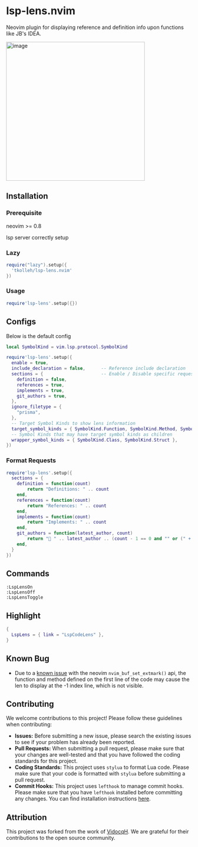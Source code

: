 # lsp-lens.nvim

Neovim plugin for displaying reference and definition info upon functions like JB's IDEA.

<img width="376" alt="image" src="https://user-images.githubusercontent.com/16725418/217580076-7064cc80-664c-4ade-8e66-a0c75801cf17.png">

## Installation

### Prerequisite

neovim >= 0.8

lsp server correctly setup

### Lazy

```lua
require("lazy").setup({
  'tkolleh/lsp-lens.nvim'
})
```

### Usage

```lua
require'lsp-lens'.setup({})
```

## Configs

Below is the default config

```lua
local SymbolKind = vim.lsp.protocol.SymbolKind

require'lsp-lens'.setup({
  enable = true,
  include_declaration = false,      -- Reference include declaration
  sections = {                      -- Enable / Disable specific request, formatter example looks 'Format Requests'
    definition = false,
    references = true,
    implements = true,
    git_authors = true,
  },
  ignore_filetype = {
    "prisma",
  },
  -- Target Symbol Kinds to show lens information
  target_symbol_kinds = { SymbolKind.Function, SymbolKind.Method, SymbolKind.Interface },
  -- Symbol Kinds that may have target symbol kinds as children
  wrapper_symbol_kinds = { SymbolKind.Class, SymbolKind.Struct },
})
```

### Format Requests

```lua
require'lsp-lens'.setup({
  sections = {
    definition = function(count)
        return "Definitions: " .. count
    end,
    references = function(count)
        return "References: " .. count
    end,
    implements = function(count)
        return "Implements: " .. count
    end,
    git_authors = function(latest_author, count)
        return " " .. latest_author .. (count - 1 == 0 and "" or (" + " .. count - 1))
    end,
  }
})

```

## Commands

```
:LspLensOn
:LspLensOff
:LspLensToggle
```

## Highlight

```lua
{
  LspLens = { link = "LspCodeLens" },
}
```

## Known Bug

- Due to a [known issue](https://github.com/neovim/neovim/issues/16166) with the neovim `nvim_buf_set_extmark()` api, the function and method defined on the first line of the code may cause the len to display at the -1 index line, which is not visible.


## Contributing

We welcome contributions to this project! Please follow these guidelines when contributing:

- **Issues:** Before submitting a new issue, please search the existing issues to see if your problem has already been reported.
- **Pull Requests:** When submitting a pull request, please make sure that your changes are well-tested and that you have followed the coding standards for this project.
- **Coding Standards:** This project uses `stylua` to format Lua code. Please make sure that your code is formatted with `stylua` before submitting a pull request.
- **Commit Hooks:** This project uses `lefthook` to manage commit hooks. Please make sure that you have `lefthook` installed before committing any changes. You can find installation instructions [here](https://github.com/evilmartians/lefthook/blob/master/docs/install.md).

## Attribution

This project was forked from the work of [VidocqH](https://github.com/VidocqH). We are grateful for their contributions to the open source community.
